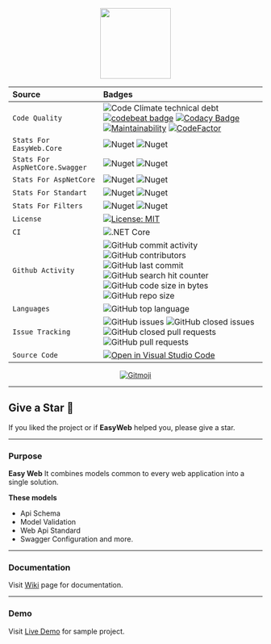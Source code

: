 <p align="center">
  <img src="https://user-images.githubusercontent.com/47147484/164946446-4d7ff237-ad30-40e5-9a13-d3099ac1bd2a.png" style="max-width:100%;" height="140" />
</p>

| Source                         | Badges                                                                                                                                                                                                                                                                                                                                                                                                                                                                                                                                                                                                                                                                                                                                                                                                                                                                                                                        |
|:-------------------------------|:------------------------------------------------------------------------------------------------------------------------------------------------------------------------------------------------------------------------------------------------------------------------------------------------------------------------------------------------------------------------------------------------------------------------------------------------------------------------------------------------------------------------------------------------------------------------------------------------------------------------------------------------------------------------------------------------------------------------------------------------------------------------------------------------------------------------------------------------------------------------------------------------------------------------------|
| `Code Quality`                 | ![Code Climate technical debt](https://img.shields.io/codeclimate/tech-debt/furkandeveloper/EasyProfiler) [![codebeat badge](https://codebeat.co/badges/00769841-488a-4d4b-87e9-9f169a0f8557)](https://codebeat.co/projects/github-com-furkandeveloper-easyprofiler-develop) [![Codacy Badge](https://app.codacy.com/project/badge/Grade/fed60a53180f486f8d520c773126d967)](https://www.codacy.com/gh/furkandeveloper/EasyProfiler/dashboard?utm_source=github.com&amp;utm_medium=referral&amp;utm_content=furkandeveloper/EasyProfiler&amp;utm_campaign=Badge_Grade) [![Maintainability](https://api.codeclimate.com/v1/badges/7da8a3efef94f523f2c1/maintainability)](https://codeclimate.com/github/furkandeveloper/EasyProfiler/maintainability) [![CodeFactor](https://www.codefactor.io/repository/github/furkandeveloper/easyprofiler/badge)](https://www.codefactor.io/repository/github/furkandeveloper/easyprofiler) |
| `Stats For EasyWeb.Core`       | ![Nuget](https://img.shields.io/nuget/dt/EasyWeb.Core?label=Core%20Downloads) ![Nuget](https://img.shields.io/nuget/v/EasyWeb.Core?label=EasyWeb.Core)                                                                                                                                                                                                                                                                                                                                                                                                                                                                                                                                                                                                                                                                                                                                                                        |
| `Stats For AspNetCore.Swagger` | ![Nuget](https://img.shields.io/nuget/dt/EasyWeb.AspNetCore.Swagger?label=AspNetCore.Swagger%20Downloads) ![Nuget](https://img.shields.io/nuget/v/EasyWeb.AspNetCore.Swagger?label=EasyWeb.AspNetCore.Swagger)                                                                                                                                                                                                                                                                                                                                                                                                                                                                                                                                                                                                                                                                                                                |
| `Stats For AspNetCore`         | ![Nuget](https://img.shields.io/nuget/dt/EasyWeb.AspNetCore?label=AspNetCore%20Downloads) ![Nuget](https://img.shields.io/nuget/v/EasyWeb.AspNetCore?label=EasyWeb.AspNetCore)                                                                                                                                                                                                                                                                                                                                                                                                                                                                                                                                                                                                                                                                                                                                                |
| `Stats For Standart`           | ![Nuget](https://img.shields.io/nuget/dt/EasyWeb.AspNetCore.Standarts?label=Standarts%20Downloads) ![Nuget](https://img.shields.io/nuget/v/EasyWeb.AspNetCore.Standarts?label=EasyWeb.AspNetCore.Standarts)                                                                                                                                                                                                                                                                                                                                                                                                                                                                                                                                                                                                                                                                                                                   |
| `Stats For Filters`            | ![Nuget](https://img.shields.io/nuget/dt/EasyWeb.AspNetCore.Filters?label=AspNetCore.Filters%20Downloads) ![Nuget](https://img.shields.io/nuget/v/EasyWeb.AspNetCore.Filters?label=EasyWeb.AspNetCore.Filters)                                                                                                                                                                                                                                                                                                                                                                                                                                                                                                                                                                                                                                                                                                                |
| `License`                      | [![License: MIT](https://img.shields.io/badge/License-MIT-yellow.svg)](https://opensource.org/licenses/MIT)                                                                                                                                                                                                                                                                                                                                                                                                                                                                                                                                                                                                                                                                                                                                                                                                                   |
| `CI`                           | ![.NET Core](https://github.com/furkandeveloper/EasyWeb/workflows/.NET%20Core/badge.svg?branch=master)                                                                                                                                                                                                                                                                                                                                                                                                                                                                                                                                                                                                                                                                                                                                                                                                                        |
| `Github Activity`              | ![GitHub commit activity](https://img.shields.io/github/commit-activity/y/furkandeveloper/EasyWeb) ![GitHub contributors](https://img.shields.io/github/contributors/furkandeveloper/EasyWeb) ![GitHub last commit](https://img.shields.io/github/last-commit/furkandeveloper/EasyWeb) ![GitHub search hit counter](https://img.shields.io/github/search/furkandeveloper/EasyWeb/EasyWeb) ![GitHub code size in bytes](https://img.shields.io/github/languages/code-size/furkandeveloper/EasyWeb) ![GitHub repo size](https://img.shields.io/github/repo-size/furkandeveloper/EasyWeb)                                                                                                                                                                                                                                                                                                                                        |
| `Languages`                    | ![GitHub top language](https://img.shields.io/github/languages/top/furkandeveloper/EasyWeb)                                                                                                                                                                                                                                                                                                                                                                                                                                                                                                                                                                                                                                                                                                                                                                                                                                   |
| `Issue Tracking`               | ![GitHub issues](https://img.shields.io/github/issues/furkandeveloper/EasyWeb) ![GitHub closed issues](https://img.shields.io/github/issues-closed/furkandeveloper/EasyWeb) ![GitHub closed pull requests](https://img.shields.io/github/issues-pr-closed/furkandeveloper/EasyWeb) ![GitHub pull requests](https://img.shields.io/github/issues-pr/furkandeveloper/EasyWeb)                                                                                                                                                                                                                                                                                                                                                                                                                                                                                                                                                   |
| `Source Code`                  | [![Open in Visual Studio Code](https://open.vscode.dev/badges/open-in-vscode.svg)](https://open.vscode.dev/furkandeveloper/EasyWeb)                                                                                                                                                                                                                                                                                                                                                                                                                                                                                                                                                                                                                                                                                                                                                                                           |

<p align="center">
  <a href="https://gitmoji.carloscuesta.me">
    <img src="https://img.shields.io/badge/gitmoji-%20😜%20😍-FFDD67.svg?style=flat-square" alt="Gitmoji">
  </a> 
</p>

***

## Give a Star 🌟
If you liked the project or if **EasyWeb** helped you, please give a star.

***

### Purpose
**Easy Web** It combines models common to every web application into a single solution.

**These models**
- Api Schema
- Model Validation
- Web Api Standard
- Swagger Configuration
and more.
***

### Documentation
Visit [Wiki](https://github.com/furkandeveloper/EasyWeb/wiki) page for documentation.

***

### Demo
Visit [Live Demo](https://easy-web-v1.herokuapp.com/) for sample project.
